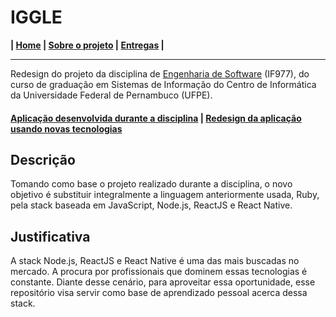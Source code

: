# IGGLE

**| [Home](https://github.com/shirubadan/Iggle/blob/master/README.md) | [Sobre o projeto](https://github.com/shirubadan/Iggle/blob/master/Sobre%20o%20projeto.md) | [Entregas](https://github.com/shirubadan/Iggle/blob/master/%23docs/README.md) |**

---

Redesign do projeto da disciplina de [Engenharia de Software](https://github.com/if977/if977) (IF977), do curso de graduação em Sistemas de Informação do Centro de Informática da Universidade Federal de Pernambuco (UFPE).

#### [Aplicação desenvolvida durante a disciplina](http://iggle-app.herokuapp.com) | [Redesign da aplicação usando novas tecnologias](https://github.com/hugouraga/Iggle/blob/master/404.md)


## Descrição
Tomando como base o projeto realizado durante a disciplina, o novo objetivo é substituir integralmente a linguagem anteriormente usada, Ruby, pela stack baseada em JavaScript, Node.js, ReactJS e React Native.

## Justificativa
A stack Node.js, ReactJS e React Native é uma das mais buscadas no mercado. A procura por profissionais que dominem essas tecnologias é constante. Diante desse cenário, para aproveitar essa oportunidade, esse repositório visa servir como base de aprendizado pessoal acerca dessa stack.
